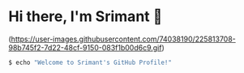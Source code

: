 # Hi there, I'm Srimant 👋

(https://user-images.githubusercontent.com/74038190/225813708-98b745f2-7d22-48cf-9150-083f1b00d6c9.gif) <!-- Optional: Add a cool terminal or personal header image -->

```bash
$ echo "Welcome to Srimant's GitHub Profile!"
